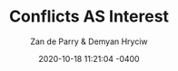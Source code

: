 ---
layout: post

title:  "Conflicts AS Interest"
author: Zan de Parry & Demyan Hryciw
date:   2020-10-18 11:21:04 -0400

about_author: Zan de Parry can be found variously in print and online.<br><br>Demyan Hryciw is a member of PLAST, National Scouting Organization of Ukraine. He has led scout camps in Ukraine, Germany, Canada, and across the United States. His professional engagements center on public land advocacy, community development, and outdoor recreation.

how_we_met: Zan and our mutual friend Chelsea used to have these gatherings called PP Party at their house in South Philly back when we gathered inside/in person/in groups, and I distinctly remember a performance given by Zan last winter at the foot of the staircase that was one of the best readings of a poem I’d heard. Me and Wilmer used to drink fancy cocktails Zan made at a bar downtown, which I miss.

email: gee@email.com

---